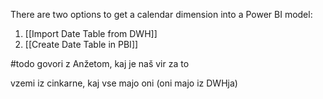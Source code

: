 There are two options to get a calendar dimension into a Power BI model:
1. [[Import Date Table from DWH]]
2. [[Create Date Table in PBI]]


#todo govori z Anžetom, kaj je naš vir za to



vzemi iz cinkarne, kaj vse majo oni (oni majo iz DWHja)